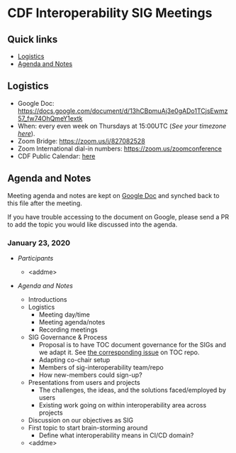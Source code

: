 # CDF Interoperability SIG Meetings

## Quick links

- [Logistics](#logistics)
- [Agenda and Notes](#agenda-and-notes)

## Logistics

* Google Doc: https://docs.google.com/document/d/13hCBpmuAj3e0gADo1TCjsEwmz57_fw74OhQmeY1extk
* When: every even week on Thursdays at 15:00UTC (*See your timezone [here](https://time.is/1500_in_UTC)*).
* Zoom Bridge: https://zoom.us/j/827082528
* Zoom International dial-in numbers: https://zoom.us/zoomconference
* CDF Public Calendar: [here](https://calendar.google.com/calendar/embed?src=linuxfoundation.org_mhf0kmgedn67ihni8r129avp24%40group.calendar.google.com&ctz=America%2FLos_Angeles)

## Agenda and Notes

Meeting agenda and notes are kept on [Google Doc](https://docs.google.com/document/d/13hCBpmuAj3e0gADo1TCjsEwmz57_fw74OhQmeY1extk)
and synched back to this file after the meeting.

If you have trouble accessing to the document on Google, please send a PR to add
the topic you would like discussed into the agenda.

### January 23, 2020

- *Participants*
  - \<addme\>

- *Agenda and Notes*
  - Introductions
  - Logistics
    - Meeting day/time
    - Meeting agenda/notes
    - Recording meetings
  - SIG Governance & Process
    - Proposal is to have TOC document governance for the SIGs and we adapt it. See [the corresponding issue](https://github.com/cdfoundation/toc/issues/70) on TOC repo.
    - Adapting co-chair setup
    - Members of sig-interoperability team/repo
    - How new-members could sign-up?
  - Presentations from users and projects
    - The challenges, the ideas, and the solutions faced/employed by users
    - Existing work going on within interoperability area across projects
  - Discussion on our objectives as SIG
  - First topic to start brain-storming around
    - Define what interoperability means in CI/CD domain?
  - \<addme\>
